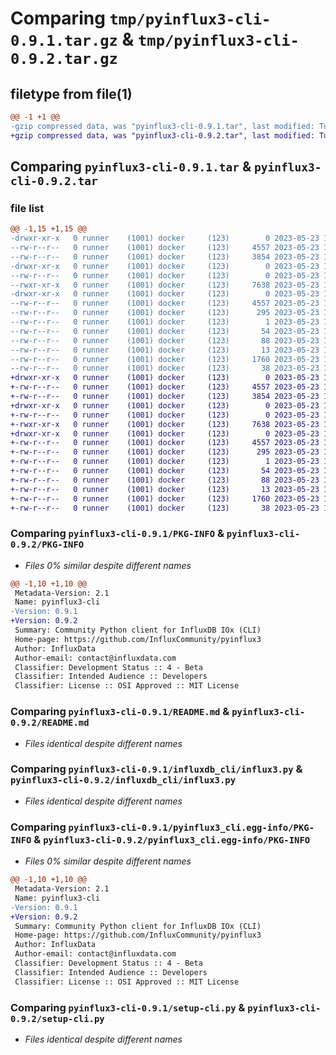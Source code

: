 # Comparing `tmp/pyinflux3-cli-0.9.1.tar.gz` & `tmp/pyinflux3-cli-0.9.2.tar.gz`

## filetype from file(1)

```diff
@@ -1 +1 @@
-gzip compressed data, was "pyinflux3-cli-0.9.1.tar", last modified: Tue May 23 11:36:15 2023, max compression
+gzip compressed data, was "pyinflux3-cli-0.9.2.tar", last modified: Tue May 23 13:08:49 2023, max compression
```

## Comparing `pyinflux3-cli-0.9.1.tar` & `pyinflux3-cli-0.9.2.tar`

### file list

```diff
@@ -1,15 +1,15 @@
-drwxr-xr-x   0 runner    (1001) docker     (123)        0 2023-05-23 11:36:15.128013 pyinflux3-cli-0.9.1/
--rw-r--r--   0 runner    (1001) docker     (123)     4557 2023-05-23 11:36:15.128013 pyinflux3-cli-0.9.1/PKG-INFO
--rw-r--r--   0 runner    (1001) docker     (123)     3854 2023-05-23 11:36:07.000000 pyinflux3-cli-0.9.1/README.md
-drwxr-xr-x   0 runner    (1001) docker     (123)        0 2023-05-23 11:36:15.128013 pyinflux3-cli-0.9.1/influxdb_cli/
--rw-r--r--   0 runner    (1001) docker     (123)        0 2023-05-23 11:36:07.000000 pyinflux3-cli-0.9.1/influxdb_cli/__init__.py
--rwxr-xr-x   0 runner    (1001) docker     (123)     7638 2023-05-23 11:36:07.000000 pyinflux3-cli-0.9.1/influxdb_cli/influx3.py
-drwxr-xr-x   0 runner    (1001) docker     (123)        0 2023-05-23 11:36:15.128013 pyinflux3-cli-0.9.1/pyinflux3_cli.egg-info/
--rw-r--r--   0 runner    (1001) docker     (123)     4557 2023-05-23 11:36:15.000000 pyinflux3-cli-0.9.1/pyinflux3_cli.egg-info/PKG-INFO
--rw-r--r--   0 runner    (1001) docker     (123)      295 2023-05-23 11:36:15.000000 pyinflux3-cli-0.9.1/pyinflux3_cli.egg-info/SOURCES.txt
--rw-r--r--   0 runner    (1001) docker     (123)        1 2023-05-23 11:36:15.000000 pyinflux3-cli-0.9.1/pyinflux3_cli.egg-info/dependency_links.txt
--rw-r--r--   0 runner    (1001) docker     (123)       54 2023-05-23 11:36:15.000000 pyinflux3-cli-0.9.1/pyinflux3_cli.egg-info/entry_points.txt
--rw-r--r--   0 runner    (1001) docker     (123)       88 2023-05-23 11:36:15.000000 pyinflux3-cli-0.9.1/pyinflux3_cli.egg-info/requires.txt
--rw-r--r--   0 runner    (1001) docker     (123)       13 2023-05-23 11:36:15.000000 pyinflux3-cli-0.9.1/pyinflux3_cli.egg-info/top_level.txt
--rw-r--r--   0 runner    (1001) docker     (123)     1760 2023-05-23 11:36:07.000000 pyinflux3-cli-0.9.1/setup-cli.py
--rw-r--r--   0 runner    (1001) docker     (123)       38 2023-05-23 11:36:15.128013 pyinflux3-cli-0.9.1/setup.cfg
+drwxr-xr-x   0 runner    (1001) docker     (123)        0 2023-05-23 13:08:49.330316 pyinflux3-cli-0.9.2/
+-rw-r--r--   0 runner    (1001) docker     (123)     4557 2023-05-23 13:08:49.330316 pyinflux3-cli-0.9.2/PKG-INFO
+-rw-r--r--   0 runner    (1001) docker     (123)     3854 2023-05-23 13:08:44.000000 pyinflux3-cli-0.9.2/README.md
+drwxr-xr-x   0 runner    (1001) docker     (123)        0 2023-05-23 13:08:49.326316 pyinflux3-cli-0.9.2/influxdb_cli/
+-rw-r--r--   0 runner    (1001) docker     (123)        0 2023-05-23 13:08:44.000000 pyinflux3-cli-0.9.2/influxdb_cli/__init__.py
+-rwxr-xr-x   0 runner    (1001) docker     (123)     7638 2023-05-23 13:08:44.000000 pyinflux3-cli-0.9.2/influxdb_cli/influx3.py
+drwxr-xr-x   0 runner    (1001) docker     (123)        0 2023-05-23 13:08:49.330316 pyinflux3-cli-0.9.2/pyinflux3_cli.egg-info/
+-rw-r--r--   0 runner    (1001) docker     (123)     4557 2023-05-23 13:08:49.000000 pyinflux3-cli-0.9.2/pyinflux3_cli.egg-info/PKG-INFO
+-rw-r--r--   0 runner    (1001) docker     (123)      295 2023-05-23 13:08:49.000000 pyinflux3-cli-0.9.2/pyinflux3_cli.egg-info/SOURCES.txt
+-rw-r--r--   0 runner    (1001) docker     (123)        1 2023-05-23 13:08:49.000000 pyinflux3-cli-0.9.2/pyinflux3_cli.egg-info/dependency_links.txt
+-rw-r--r--   0 runner    (1001) docker     (123)       54 2023-05-23 13:08:49.000000 pyinflux3-cli-0.9.2/pyinflux3_cli.egg-info/entry_points.txt
+-rw-r--r--   0 runner    (1001) docker     (123)       88 2023-05-23 13:08:49.000000 pyinflux3-cli-0.9.2/pyinflux3_cli.egg-info/requires.txt
+-rw-r--r--   0 runner    (1001) docker     (123)       13 2023-05-23 13:08:49.000000 pyinflux3-cli-0.9.2/pyinflux3_cli.egg-info/top_level.txt
+-rw-r--r--   0 runner    (1001) docker     (123)     1760 2023-05-23 13:08:44.000000 pyinflux3-cli-0.9.2/setup-cli.py
+-rw-r--r--   0 runner    (1001) docker     (123)       38 2023-05-23 13:08:49.330316 pyinflux3-cli-0.9.2/setup.cfg
```

### Comparing `pyinflux3-cli-0.9.1/PKG-INFO` & `pyinflux3-cli-0.9.2/PKG-INFO`

 * *Files 0% similar despite different names*

```diff
@@ -1,10 +1,10 @@
 Metadata-Version: 2.1
 Name: pyinflux3-cli
-Version: 0.9.1
+Version: 0.9.2
 Summary: Community Python client for InfluxDB IOx (CLI)
 Home-page: https://github.com/InfluxCommunity/pyinflux3
 Author: InfluxData
 Author-email: contact@influxdata.com
 Classifier: Development Status :: 4 - Beta
 Classifier: Intended Audience :: Developers
 Classifier: License :: OSI Approved :: MIT License
```

### Comparing `pyinflux3-cli-0.9.1/README.md` & `pyinflux3-cli-0.9.2/README.md`

 * *Files identical despite different names*

### Comparing `pyinflux3-cli-0.9.1/influxdb_cli/influx3.py` & `pyinflux3-cli-0.9.2/influxdb_cli/influx3.py`

 * *Files identical despite different names*

### Comparing `pyinflux3-cli-0.9.1/pyinflux3_cli.egg-info/PKG-INFO` & `pyinflux3-cli-0.9.2/pyinflux3_cli.egg-info/PKG-INFO`

 * *Files 0% similar despite different names*

```diff
@@ -1,10 +1,10 @@
 Metadata-Version: 2.1
 Name: pyinflux3-cli
-Version: 0.9.1
+Version: 0.9.2
 Summary: Community Python client for InfluxDB IOx (CLI)
 Home-page: https://github.com/InfluxCommunity/pyinflux3
 Author: InfluxData
 Author-email: contact@influxdata.com
 Classifier: Development Status :: 4 - Beta
 Classifier: Intended Audience :: Developers
 Classifier: License :: OSI Approved :: MIT License
```

### Comparing `pyinflux3-cli-0.9.1/setup-cli.py` & `pyinflux3-cli-0.9.2/setup-cli.py`

 * *Files identical despite different names*

